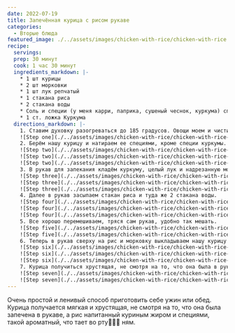 ```yaml
---
date: 2022-07-19
title: Запечённая курица с рисом рукаве  
categories:
  - Вторые блюда
featured_image: ./../assets/images/chicken-with-rice/chicken-with-rice.webp
recipe:
  servings:
  prep: 30 минут
  cook: 1 час 30 минут
  ingredients_markdown: |-
    * 1 шт курицы
    * 2 шт морковки
    * 1 шт лук репчатый
    * 1 стакана риса
    * 2 стакана воды
    * Соль и специи (у меня карри, паприка, сушеный чеснок, куркума) специи можно вообще любые, даже специальные для курицы
    * 1 ст. ложка Куркума
  directions_markdown: |-
    1. Ставим духовку разогреваться до 185 градусов. Овощи моем и чистим.
    ![Step one](./../assets/images/chicken-with-rice/chicken-with-rice-1-1.webp)
    2. Берём нашу курицу и натираем ее специями, кроме специи куркумы.
    ![Step two](./../assets/images/chicken-with-rice/chicken-with-rice-2-1.webp)
    ![Step two](./../assets/images/chicken-with-rice/chicken-with-rice-2-2.webp)
    ![Step two](./../assets/images/chicken-with-rice/chicken-with-rice-2-3.webp)
    3. В рукав для запекания кладём куркуму, целый лук и надрезанную морковку. Нарезать морковку можно как вам нравиться, квадратиками, кругляшками, тонко или толсто, на ваш вкус. Я особо не парилась и нарезала как рука легла 😁.
    ![Step three](./../assets/images/chicken-with-rice/chicken-with-rice-3-1.webp)
    ![Step three](./../assets/images/chicken-with-rice/chicken-with-rice-3-2.webp)
    ![Step three](./../assets/images/chicken-with-rice/chicken-with-rice-3-3.webp)
    4. Далее в рукав засыпаем стакан риса и туда же 2 стакана воды.
    ![Step four](./../assets/images/chicken-with-rice/chicken-with-rice-4-1.webp)
    ![Step four](./../assets/images/chicken-with-rice/chicken-with-rice-4-2.webp)
    ![Step four](./../assets/images/chicken-with-rice/chicken-with-rice-4-3.webp)
    5. Все хорошо перемешиваем, тряся сам рукав, удобно так мешать. 
    ![Step five](./../assets/images/chicken-with-rice/chicken-with-rice-5-1.webp)
    ![Step five](./../assets/images/chicken-with-rice/chicken-with-rice-5-2.webp)
    6. Теперь в рукав сверху на рис и морковку выкладываем нашу курицу обмазанную специями. Завязываем рукав и кладём на противень. Ставим запекаться нашу курицу на 1 час и 30 минут.
    ![Step six](./../assets/images/chicken-with-rice/chicken-with-rice-6-1.webp)
    ![Step six](./../assets/images/chicken-with-rice/chicken-with-rice-6-2.webp)
    ![Step six](./../assets/images/chicken-with-rice/chicken-with-rice-6-3.webp)
    7. Курица получиться хрустящая, не смотря на то, что она была в рукаве и мягкая, а рис напитает все специи и куриный жир. Приятного аппетита 👩🏻‍🍳.
    ![Step seven](./../assets/images/chicken-with-rice/chicken-with-rice-7-1.webp)
    ![Step seven](./../assets/images/chicken-with-rice/chicken-with-rice-7-2.webp)
---
```

Очень простой и ленивый способ приготовить себе ужин или обед. Курица получается мягкая и хрустящая, не смотря на то, что она была запечена в рукаве, а рис напитанный куриным жиром и специями, такой ароматный, что тает во рту👩🏻‍🍳 ням.
